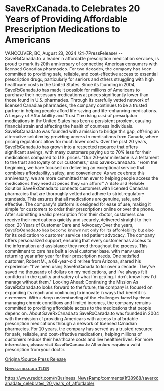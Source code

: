 # SaveRxCanada.to Celebrates 20 Years of Providing Affordable Prescription Medications to Americans

VANCOUVER, BC, August 28, 2024 /24-7PressRelease/ -- SaveRxCanada.to, a leader in affordable prescription medication services, is proud to mark its 20th anniversary of connecting American consumers with licensed Canadian pharmacies. For two decades, the company has been committed to providing safe, reliable, and cost-effective access to essential prescription drugs, particularly for seniors and others struggling with high healthcare costs in the United States.  Since its founding in 2004, SaveRxCanada.to has made it possible for millions of Americans to purchase their necessary medications at prices significantly lower than those found in U.S. pharmacies. Through its carefully vetted network of licensed Canadian pharmacies, the company continues to be a trusted partner in helping people afford life-saving and life-enhancing medications.  A Legacy of Affordability and Trust The rising cost of prescription medications in the United States has been a persistent problem, causing financial strain and affecting the health of countless individuals. SaveRxCanada.to was founded with a mission to bridge this gap, offering an alternative solution by providing access to medications from Canada, where pricing regulations allow for much lower costs. Over the past 20 years, SaveRxCanada.to has grown into a respected resource that offers significant savings, with many customers paying up to 70% less for their medications compared to U.S. prices.  "Our 20-year milestone is a testament to the trust and loyalty of our customers," said SaveRxCanada.to. "From the beginning, we have focused on delivering an exceptional service that combines affordability, safety, and convenience. As we celebrate this anniversary, we are more committed than ever to helping people access the medications they need at prices they can afford."  A Safe and Reliable Solution SaveRxCanada.to connects customers with licensed Canadian pharmacies that are thoroughly vetted and adhere to strict regulatory standards. This ensures that all medications are genuine, safe, and effective. The company's platform is designed for ease of use, making it simple for customers to order their prescriptions online or over the phone. After submitting a valid prescription from their doctor, customers can receive their medications quickly and securely, delivered straight to their door.  20 Years of Customer Care and Advocacy Over the years, SaveRxCanada.to has become known not only for its affordability but also for its dedication to customer service and patient advocacy. The company offers personalized support, ensuring that every customer has access to the information and assistance they need throughout the process. This commitment to care has built a loyal customer base, with many users returning year after year for their prescription needs.  One satisfied customer, Robert M., a 68-year-old retiree from Arizona, shared his experience: "I've been using SaveRxCanada.to for over a decade. They've saved me thousands of dollars on my medications, and I've always felt confident in the quality and safety of what I'm getting. I don't know how I'd manage without them."  Looking Ahead: Continuing the Mission As SaveRxCanada.to looks forward to the future, the company is focused on expanding its reach and continuing to innovate in ways that benefit its customers. With a deep understanding of the challenges faced by those managing chronic conditions and limited incomes, the company remains committed to providing affordable access to the medications that people depend on.  About SaveRxCanada.to SaveRxCanada.to was founded in 2004 with the mission of providing Americans with access to affordable prescription medications through a network of licensed Canadian pharmacies. For 20 years, the company has served as a trusted resource for safe, reliable, and cost-effective medications, helping millions of customers reduce their healthcare costs and live healthier lives.  For more information, please visit SaveRxCanada.to  All orders require a valid prescription from your doctor. 

[Original/Source Press Release](https://www.24-7pressrelease.com/press-release/513754/saverxcanadato-celebrates-20-years-of-providing-affordable-prescription-medications-to-americans)
                    

[Newsramp.com TLDR](None) 

https://www.reddit.com/r/Business_NewsRamp/comments/1f38968/saverxcanadato_celebrates_20_years_of_affordable/